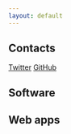 ```yaml
---
layout: default
---
```


## Contacts

[Twitter](http://twitter.com/lucailgarb)
[GitHub](http://github.com/github)

## Software


## Web apps
